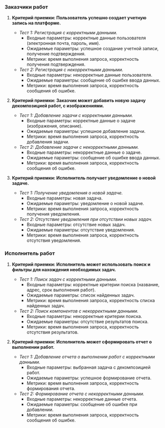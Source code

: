 ### Заказчики работ

1. **Критерий приемки: Пользователь успешно создает учетную запись на платформе.**
    - *Тест 1: Регистрация с корректными данными.*
        - Входные параметры: корректные данные пользователя (электронная почта, пароль, имя).
        - Ожидаемые параметры: успешное создание учетной записи, получение подтверждения.
        - Метрики: время выполнения запроса, корректность получения подтверждения.
    - *Тест 2: Регистрация с некорректными данными.*
        - Входные параметры: некорректные данные пользователя.
        - Ожидаемые параметры: сообщение об ошибке ввода данных.
        - Метрики: время выполнения запроса, корректность сообщения об ошибке.

2. **Критерий приемки: Заказчик может добавить новую задачу декомпозицией работ, с изображениями.**
    - *Тест 1: Добавление задачи с корректными данными.*
        - Входные параметры: корректные данные о задаче (изображения, описание).
        - Ожидаемые параметры: успешное добавление задачи.
        - Метрики: время выполнения запроса, корректность добавления задачи.
    - *Тест 2: Добавление задачи с некорректными данными.*
        - Входные параметры: некорректные данные о задаче.
        - Ожидаемые параметры: сообщение об ошибке ввода данных.
        - Метрики: время выполнения запроса, корректность сообщения об ошибке.

3. **Критерий приемки: Исполнитель получает уведомление о новой задаче.**
    - *Тест 1: Получение уведомления о новой задаче.*
        - Входные параметры: новая задача.
        - Ожидаемые параметры: уведомление о новой задаче.
        - Метрики: время выполнения запроса, корректность получения уведомления.
    - *Тест 2: Отсутствие уведомления при отсутствии новых задач.*
        - Входные параметры: отсутствие новых задач.
        - Ожидаемые параметры: отсутствие уведомления.
        - Метрики: время выполнения запроса, корректность отсутствия уведомления.

### Исполнитель работ

1. **Критерий приемки: Исполнитель может использовать поиск и фильтры для нахождения необходимых задач.**
    - *Тест 1: Поиск задач с корректными данными.*
        - Входные параметры: корректные критерии поиска (название, адрес, срок выполнения работ).
        - Ожидаемые параметры: список найденных задач.
        - Метрики: время выполнения запроса, корректность списка найденных задач.
    - *Тест 2: Поиск компонентов с некорректными данными.*
        - Входные параметры: некорректные критерии поиска.
        - Ожидаемые параметры: отсутствие результатов поиска.
        - Метрики: время выполнения запроса, корректность отсутствия результатов.

2. **Критерий приемки: Исполнитель может сформировать отчет о выполнении работ.**
    - *Тест 1: Добавление отчета о выполнении работ с корректными данными.*
        - Входные параметры: выбранная задача с декомпозицией работ.
        - Ожидаемые параметры: успешное формирование отчета.
        - Метрики: время выполнения запроса, корректность формирования отчета.
    - *Тест 2: Формирование отчета с некорректными данными.*
        - Входные параметры: некорректные данные отчета.
        - Ожидаемые параметры: сообщение об ошибке при добавлении.
        - Метрики: время выполнения запроса, корректность сообщения об ошибке.